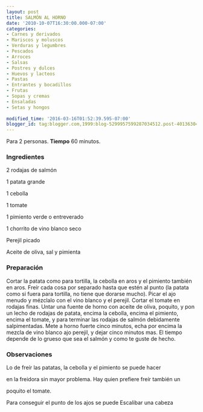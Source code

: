 ```yaml
---
layout: post
title: SALMÓN AL HORNO
date: '2010-10-07T16:30:00.000-07:00'
categories:
- Carnes y derivados
- Mariscos y moluscos
- Verduras y legumbres
- Pescados
- Arroces
- Salsas
- Postres y dulces
- Huevos y lacteos
- Pastas
- Entrantes y bocadillos
- Frutas
- Sopas y cremas
- Ensaladas
- Setas y hongos
 
modified_time: '2016-03-16T01:52:39.595-07:00'
blogger_id: tag:blogger.com,1999:blog-5299957599287034512.post-4013630462555195667
---
```


Para 2 personas.
<b>Tiempo</b> 60 minutos.

<h3>Ingredientes</h3>

2 rodajas de salmón

1 patata grande

1 cebolla

1 tomate

1 pimiento verde o entreverado

1 chorrito de vino blanco seco

Perejil picado

Aceite de oliva, sal y pimienta

<h3>Preparación</h3>

Cortar la patata como para tortilla, la cebolla en aros y el pimiento también en aros. Freír cada cosa por separado hasta que estén al punto (la patata como si fuera para tortilla, no tiene que dorarse mucho). Picar el ajo menudo y mézclalo con el vino blanco y el perejil. Cortar el tomate en rodajas finas. Untar una fuente de horno con aceite de oliva, poquito, y pon un lecho de rodajas de patata, encima la cebolla, encima el pimiento, encima el tomate, y para terminar las rodajas de salmón debidamente salpimentadas. Mete a horno fuerte cinco minutos, echa por encima la mezcla de vino blanco ajo perejil, y dejar cinco minutos mas. El tiempo depende de lo grueso que sea el salmón y como te guste de hecho.

<h3>Observaciones</h3>

Lo de freír las patatas, la cebolla y el pimiento se puede hacer

en la freidora sin mayor problema. Hay quien prefiere freír también un

poquito el tomate.

Para conseguir el punto de los ajos se puede Escalibar una cabeza

